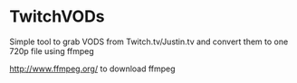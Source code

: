TwitchVODs
==========
Simple tool to grab VODS from Twitch.tv/Justin.tv and convert them to one 720p file using ffmpeg

http://www.ffmpeg.org/ to download ffmpeg